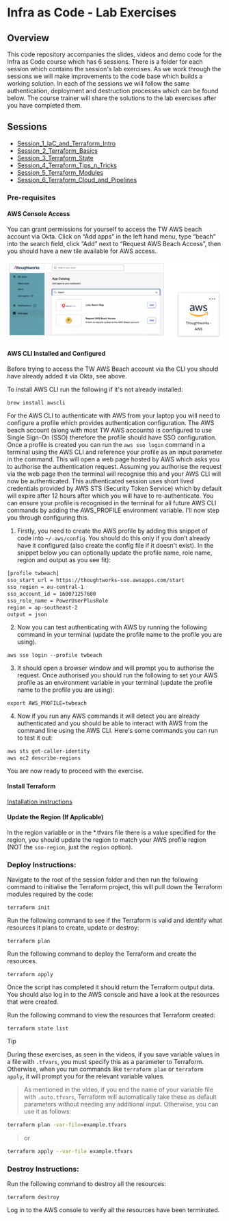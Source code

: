 # Infra as Code - Lab Exercises

## Overview

This code repository accompanies the slides, videos and demo code for the Infra as Code course which has 6 sessions. There is a folder for each session which contains the session's lab exercises. As we work through the sessions we will make improvements to the code base which builds a working solution. In each of the sessions we will follow the same authentication, deployment and destruction processes which can be found below. The course trainer will share the solutions to the lab exercises after you have completed them.

## Sessions

- [Session_1_IaC_and_Terraform_Intro](./Session_1_IaC_and_Terraform_Intro/README.md)
- [Session_2_Terraform_Basics](./Session_2_Terraform_Basics/README.md)
- [Session_3_Terraform_State](./Session_3_Terraform_State/README.md)
- [Session_4_Terraform_Tips_n_Tricks](./Session_4_Terraform_Tips_n_Tricks/README.md)
- [Session_5_Terraform_Modules](./Session_5_Terraform_Modules/README.md)
- [Session_6_Terraform_Cloud_and_Pipelines](./Session_6_Terraform_Cloud_and_Pipelines/README.md)


### Pre-requisites

#### AWS Console Access

You can grant permissions for yourself to access the TW AWS beach account via Okta.  Click on “Add apps” in the left hand menu, type “beach” into the search field, click “Add” next to “Request AWS Beach Access”, then you should have a new tile available for AWS access.

![AWS access via Okta](./images/AWS_access.png)


#### AWS CLI Installed and Configured

Before trying to access the TW AWS Beach account via the CLI you should have already added it via Okta, see above.

To install AWS CLI run the following if it's not already installed:

```
brew install awscli
```

For the AWS CLI to authenticate with AWS from your laptop you will need to configure a profile which provides authentication configuration.  The AWS beach account (along with most TW AWS accounts) is configured to use Single Sign-On (SSO) therefore the profile should have SSO configuration.  Once a profile is created you can run the `aws sso login` command in a terminal using the AWS CLI and reference your profile as an input parameter in the command.  This will open a web page hosted by AWS which asks you to authorise the authentication request.  Assuming you authorise the request via the web page then the terminal will recognise this and your AWS CLI will now be authenticated.  This authenticated session uses short lived credentials provided by AWS STS (Security Token Service) which by default will expire after 12 hours after which you will have to re-authenticate.  You can ensure your profile is recognised in the terminal for all future AWS CLI commands by adding the AWS_PROFILE environment variable.  I'll now step you through configuring this.

1. Firstly, you need to create the AWS profile by adding this snippet of code into `~/.aws/config`.  You should do this only if you don’t already have it configured (also create the config file if it doesn't exist).  In the snippet below you can optionally update the profile name, role name, region and output as you see fit):

```
[profile twbeach]
sso_start_url = https://thoughtworks-sso.awsapps.com/start
sso_region = eu-central-1
sso_account_id = 160071257600
sso_role_name = PowerUserPlusRole
region = ap-southeast-2
output = json
```

2. Now you can test authenticating with AWS by running the following command in your terminal (update the profile name to the profile you are using).

```
aws sso login --profile twbeach
```

3. It should open a browser window and will prompt you to authorise the request.  Once authorised you should run the following to set your AWS profile as an environment variable in your terminal (update the profile name to the profile you are using):

```
export AWS_PROFILE=twbeach
```

4. Now if you run any AWS commands it will detect you are already authenticated and you should be able to interact with AWS from the command line using the AWS CLI.  Here's some commands you can run to test it out:

```
aws sts get-caller-identity
aws ec2 describe-regions
```

You are now ready to proceed with the exercise.


#### Install Terraform

[Installation instructions](https://developer.hashicorp.com/terraform/tutorials/aws-get-started/install-cli)

#### Update the Region (If Applicable)

In the region variable or in the \*.tfvars file there is a value specified for the region, you should update the region to match your AWS profile region (NOT the `sso-region`, just the `region` option).

### Deploy Instructions:

Navigate to the root of the session folder and then run the following command to initialise the Terraform project, this will pull down the Terraform modules required by the code:

```
terraform init
```

Run the following command to see if the Terraform is valid and identify what resources it plans to create, update or destroy:

```
terraform plan
```

Run the following command to deploy the Terraform and create the resources.

```
terraform apply
```

Once the script has completed it should return the Terraform output data. You should also log in to the AWS console and have a look at the resources that were created.

Run the following command to view the resources that Terraform created:

```
terraform state list
```

> [!TIP]
> During these exercises, as seen in the videos, if you save variable values in a file with `.tfvars`, you must specify this as a parameter to Terraform. Otherwise, when you run commands like `terraform plan` or `terraform apply`, it will prompt you for the relevant variable values.

> As mentioned in the video, if you end the name of your variable file with `.auto.tfvars`, Terraform will automatically take these as default parameters without needing any additional input. Otherwise, you can use it as follows:

```bash
terraform plan -var-file=example.tfvars
```
> or

```bash
terraform apply --var-file example.tfvars
```

### Destroy Instructions:

Run the following command to destroy all the resources:

```
terraform destroy
```

Log in to the AWS console to verify all the resources have been terminated.
